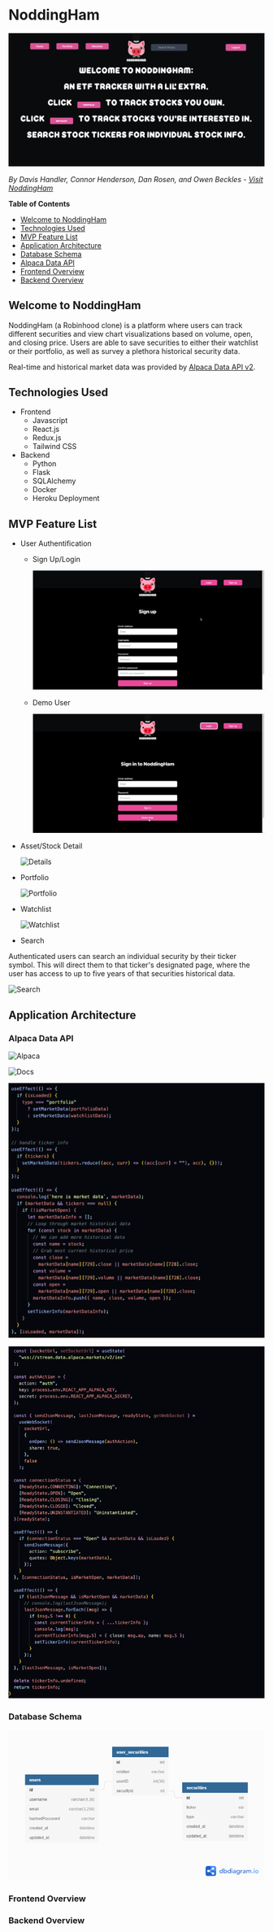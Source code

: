 # NoddingHam
![NoddingHam](/images/NHLink.png)

*By Davis Handler, Connor Henderson, Dan Rosen, and Owen Beckles - [Visit NoddingHam](https://nodding-ham.herokuapp.com/)*

**Table of Contents**
* [Welcome to NoddingHam](#welcome-to-noddingham)
* [Technologies Used](#technologies-used)
* [MVP Feature List](#mvp-feature-list)
* [Application Architecture](#application-architecture)
* [Database Schema](#database-schema)
* [Alpaca Data API](#alpaca-api)
* [Frontend Overview](#frontend-overview)
* [Backend Overview](#backend-overview)

## Welcome to NoddingHam
NoddingHam (a Robinhood clone) is a platform where users can track different securities and view chart visualizations based on volume, open, and closing price. Users are able to save securities to either their watchlist or their portfolio, as well as survey a plethora historical security data.

Real-time and historical market data was provided by [Alpaca Data API v2](https://alpaca.markets/data).

## Technologies Used
* Frontend
    * Javascript
    * React.js
    * Redux.js
    * Tailwind CSS
* Backend
    * Python
    * Flask
    * SQLAlchemy
    * Docker
    * Heroku Deployment

## MVP Feature List
* User Authentification
    * Sign Up/Login

        ![Authentification](/images/NHLoginSignUp.gif)
    * Demo User

        ![DemoUser](/images/NHDemoUser.gif)
* Asset/Stock Detail

    ![Details](/images/NHDetails.gif)
* Portfolio

    ![Portfolio](/images/NHPortfolio.gif)
* Watchlist

    ![Watchlist](/images/NHWatchlist.gif)
* Search

Authenticated users can search an individual security by their ticker symbol. This will direct them to that ticker's designated page, where the user has access to up to five years of that securities historical data.

![Search](/images/NHSearch.gif)

## Application Architecture

### Alpaca Data API

![Alpaca](/images/NHAlpaca.gif)

![Docs](/images/NHApacaDocs.gif)

![CodeOne](/images/NHMarketData1.png)

![CodeTwo](/images/NHMarketData2.png)

### Database Schema
![Database Schema](/images/NoddingHamDB.png)

### Frontend Overview
### Backend Overview
